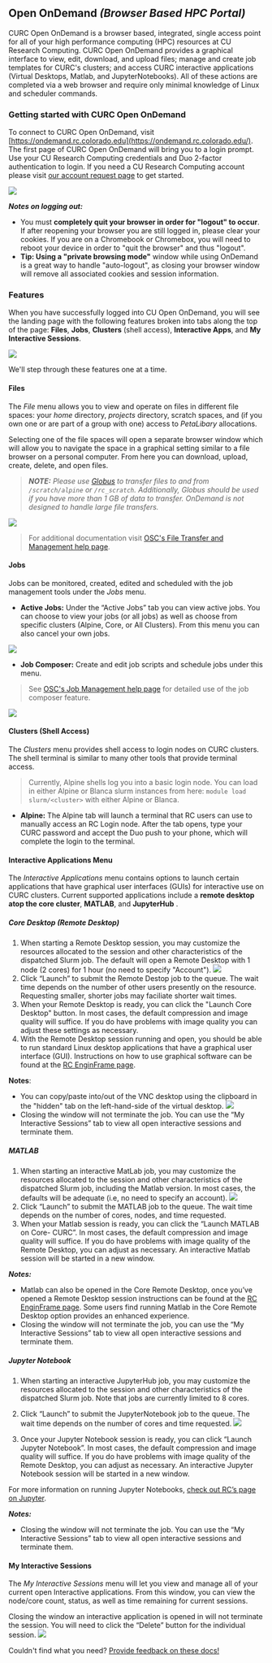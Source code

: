 ## Open OnDemand _(Browser Based HPC Portal)_

CURC Open OnDemand is a browser based, integrated, single access point for all of your high performance computing (HPC) resources at CU Research Computing. CURC Open OnDemand provides a graphical interface to view, edit, download, and upload files; manage and create job templates for CURC's clusters; and access CURC interactive applications (Virtual Desktops, Matlab, and JupyterNotebooks). All of these actions are completed via a web browser and require only minimal knowledge of Linux and scheduler commands.

### Getting started with CURC Open OnDemand
 
To connect to CURC Open OnDemand, visit [https://ondemand.rc.colorado.edu](https://ondemand.rc.colorado.edu/). The first page of CURC Open OnDemand will bring you to a login prompt. Use your CU Research Computing credentials and Duo 2-factor authentication to login. If you need a CU Research Computing account please visit [our account request page](https://curc.readthedocs.io/en/latest/access/logging-in.html) to get started.

![](OnDemand/login_page.png)

_**Notes on logging out:**_ 
* You must **completely quit your browser in order for "logout" to occur**. If after reopening your browser you are still logged in, please clear your cookies. If you are on a Chromebook or Chromebox, you will need to reboot your device in order to "quit the browser" and thus "logout".  
* **Tip: Using a "private browsing mode"** window while using OnDemand is a great way to handle "auto-logout", as closing your browser window will remove all associated cookies and session information. 

### Features

When you have successfully logged into CU Open OnDemand, you will see the landing page with the following features broken into tabs along the top of the page: __Files__, __Jobs__, __Clusters__ (shell access), __Interactive Apps__, and __My Interactive Sessions__.

![](OnDemand/landing_page.png)

We'll step through these features one at a time.

#### Files

The _File_ menu allows you to view and operate on files in different file spaces: your _home_ directory, _projects_ directory, scratch spaces, and (if you own one or are part of a group with one) access to _PetaLibary_ allocations.

Selecting one of the file spaces will open a separate browser window which will allow you to navigate the space in a graphical setting similar to a file browser on a personal computer. From here you can download, upload, create, delete, and open files.

> **_NOTE:_** _Please use 
[Globus](https://curc.readthedocs.io/en/latest/compute/data-transfer.html#globus-transfers) 
to transfer files to and from `/scratch/alpine` or `/rc_scratch`. Additionally, Globus should be used if you have more than 1 GB of data to transfer. OnDemand is not designed to handle large file transfers._

![](OnDemand/home_file.png)

> For additional documentation visit [OSC's File Transfer and Management help page](https://www.osc.edu/resources/online_portals/ondemand/file_transfer_and_management).

#### Jobs 

Jobs can be monitored, created, edited and scheduled with the job management tools under the _Jobs_ menu.

* __Active Jobs:__ Under the “Active Jobs” tab you can view active jobs. You can choose to view your jobs (or all jobs) as well as choose from specific clusters (Alpine, Core, or All Clusters). From this menu you can also cancel your own jobs.

![](OnDemand/active_jobs.png)

* __Job Composer:__ Create and edit job scripts and schedule jobs under this menu.

> See [OSC's Job Management help page](https://www.osc.edu/resources/online_portals/ondemand/job_management) for detailed use of the job composer feature.

![](OnDemand/job_composer.png)

#### Clusters (Shell Access)

The _Clusters_ menu provides shell access to login nodes on CURC clusters. The shell terminal is similar to many other tools that provide terminal access.

> Currently, Alpine shells log you into a basic login node. You can 
load in either Alpine or Blanca slurm instances from here: `module load 
slurm/<cluster>` with either Alpine or Blanca.

* __Alpine:__ The Alpine tab will launch a terminal that RC users can use to manually access an RC Login node. After the tab opens, type your CURC password and accept the Duo push to your phone, which will complete the login to the terminal.

<!-- * __Blanca:__ The Blanca tab will launch a terminal that RC users can use to manually access an RC Login node. After the tab opens, type your CURC password and accept the Duo push to your phone to complete login to the terminal. To load the Blanca Slurm environment, make sure to type “module load slurm/blanca upon login. More information on using the Blanca cluster can be found [in the Blanca documentation](https://curc.readthedocs.io/en/latest/access/blanca.html). -->

#### Interactive Applications Menu

The _Interactive Applications_ menu contains options to launch certain applications that have graphical user interfaces (GUIs) for interactive use on CURC clusters. Current supported applications include a __remote desktop atop the core cluster__, __MATLAB__, and __JupyterHub__ .

##### Core Desktop (Remote Desktop)

1. When starting a Remote Desktop session, you may customize the resources allocated to the session and other characteristics of the dispatched Slurm job. The default will open a Remote Desktop with 1 node (2 cores) for 1 hour (no need to specify "Account").
![](OnDemand/core_launch.png)
2. Click “Launch” to submit the Remote Destop job to the queue. The wait time depends on the number of other users presently on the resource. Requesting smaller, shorter jobs may faciliate shorter wait times. 
3. When your Remote Desktop is ready, you can click the "Launch Core Desktop" button. In most cases, the default compression and image quality will suffice. If you do have problems with image quality you can adjust these settings as necessary. 
4. With the Remote Desktop session running and open, you should be able to run standard Linux desktop applications that have a graphical user interface (GUI). Instructions on how to use graphical software can be found at the [RC EnginFrame page](https://curc.readthedocs.io/en/latest/gateways/enginframe.html#step-3-use-graphical-software).

**Notes**:
* You can copy/paste into/out of the VNC desktop using the clipboard in the "hidden" tab on the left-hand-side of the virtual desktop.
![](OnDemand/copypasta.png)
* Closing the window will not terminate the job. You can use the “My Interactive Sessions” tab to view all open interactive sessions and terminate them.

##### MATLAB

1. When starting an interactive MatLab job, you may customize the resources allocated to the session and other characteristics of the dispatched Slurm job, including the Matlab version. In most cases, the defaults will be adequate (i.e, no need to specify an account).
![](OnDemand/matlab_launch.png)
2. Click “Launch” to submit the MATLAB job to the queue. The wait time depends on the number of cores, nodes, and time requested.
3. When your Matlab session is ready, you can click the “Launch MATLAB on Core- CURC”. In most cases, the default compression and image quality will suffice. If you do have problems with image quality of the Remote Desktop, you can adjust as necessary. An interactive Matlab session will be started in a new window.

**_Notes:_** 
* Matlab can also be opened in the Core Remote Desktop, once you’ve opened a Remote Desktop session instructions can be found at the [RC EnginFrame page](https://curc.readthedocs.io/en/latest/gateways/enginframe.html#step-3-use-graphical-software). Some users find running Matlab in the Core Remote Desktop option provides an enhanced experience.
* Closing the window will not terminate the job, you can use the “My Interactive Sessions” tab to view all open interactive sessions and terminate them.

##### Jupyter Notebook

1. When starting an interactive JupyterHub job, you may customize the resources 
allocated to the session and other characteristics of the dispatched Slurm job. Note that jobs are currently limited to 8 cores.

2. Click “Launch” to submit the JupyterNotebook job to the queue. The wait time 
depends on the number of cores and time requested.
![](OnDemand/jupyter_launch.png)
3. Once your Jupyter Notebook session is ready, you can click “Launch Jupyter Notebook”. In most cases, the default compression and image quality will suffice. If you do have problems with image quality of the Remote Desktop, you can adjust as necessary. An interactive Jupyter Notebook session will be started in a new window.

For more information on running Jupyter Notebooks, [check out RC’s page on Jupyter](https://curc.readthedocs.io/en/latest/gateways/jupyterhub.html).

**_Notes:_** 
* Closing the window will not terminate the job. You can use the “My Interactive Sessions” tab to view all open interactive sessions and terminate them.

#### My Interactive Sessions

The _My Interactive Sessions_ menu will let you view and manage all of your current open Interactive applications. From this window, you can view the node/core count, status, as well as time remaining for current sessions. 

Closing the window an interactive application is opened in will not terminate the session. You will need to click the “Delete” button for the individual session.
![](OnDemand/my_interactive_sessions.png)

Couldn't find what you need? [Provide feedback on these docs!](https://forms.gle/bSQEeFrdvyeQWPtW9)
